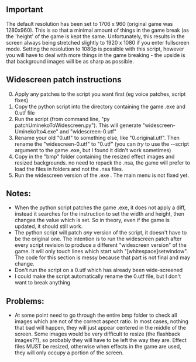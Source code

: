 ## Important
The default resolution has been set to 1706 x 960 (original game was 1280x960). This is so that a minimal amount of things in the game break (as the 'height' of the game is kept the same. Unfortunately, this results in the screen always being stretched slightly to 1920 x 1080 if you enter fullscreen mode. Setting the resolution to 1080p is possible with this script, however you will have to deal with more things in the game breaking - the upside is that background images will be as sharp as possible.

## Widescreen patch instructions

0) Apply any patches to the script you want first (eg voice patches, script fixes)
1) Copy the python script into the directory containing the game .exe and 0.utf file
2) Run the script (from command line, "py patchUminekoToWidescreen.py"). This will generate "widescreen-Umineko1to4.exe" and "widescreen-0.utf"
3) Rename your old "0.utf" to something else, like "0.original.utf". Then rename the "widescreen-0.utf" to "0.utf" (you can _try_ to use the --script argument to the game .exe, but I found it didn't work sometimes)
4) Copy in the "bmp" folder containing the resized effect images and resized backgrounds. no need to repack the .nsa, the game will prefer to load the files in folders and not the .nsa files. 
5) Run the widescreen version of the .exe . The main menu is not fixed yet.

## Notes:
- When the python script patches the game .exe, it does not apply a diff, instead it searches for the instruction to set the width and height, then changes the value which is set. So in theory, even if the game is updated, it should still work.
- The python script will patch _any_ version of the script, it doesn't have to be the original one. The intention is to run the widescreen patch after every script revision to produce a different "widescreen version" of the game. It will only touch lines which start with "[whitespace]setwindow". The code for this section is messy because that part is not final and may change.
- Don't run the script on a 0.utf which has already been wide-screened
- I could make the script automatically rename the 0.utf file, but I don't want to break anything

## Problems:
- At some point need to go through the entire bmp folder to check all images which are not of the correct aspect ratio. In most cases, nothing that bad will happen, they will just appear centered in the middle of the screen. Some images would be very difficult to resize (the flashback images??), so probably they will have to be left the way they are. Effect files MUST be resized, otherwise when effects in the game are used, they will only occupy a portion of the screen.